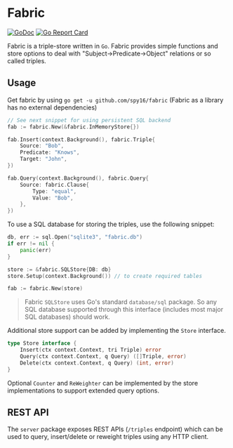 # Fabric

[![GoDoc](https://godoc.org/github.com/spy16/fabric?status.svg)](https://godoc.org/github.com/spy16/fabric) [![Go Report Card](https://goreportcard.com/badge/github.com/spy16/fabric)](https://goreportcard.com/report/github.com/spy16/fabric)

Fabric is a triple-store written in `Go`. Fabric provides simple functions
and store options to deal with "Subject->Predicate->Object" relations or so called
triples.

## Usage

Get fabric by using `go get -u github.com/spy16/fabric` (Fabric as a library has no
external dependencies)

```go
// See next snippet for using persistent SQL backend
fab := fabric.New(&fabric.InMemoryStore{})

fab.Insert(context.Background(), fabric.Triple{
    Source: "Bob",
    Predicate: "Knows",
    Target: "John",
})

fab.Query(context.Background(), fabric.Query{
    Source: fabric.Clause{
        Type: "equal",
        Value: "Bob",
    },
})
```

To use a SQL database for storing the triples, use the following snippet:

```go
db, err := sql.Open("sqlite3", "fabric.db")
if err != nil {
    panic(err)
}

store := &fabric.SQLStore{DB: db}
store.Setup(context.Background()) // to create required tables

fab := fabric.New(store)
```

> Fabric `SQLStore` uses Go's standard `database/sql` package. So any SQL database
> supported through this interface (includes most major SQL databases) should work.

Additional store support can be added by implementing the `Store` interface.

```go
type Store interface {
    Insert(ctx context.Context, tri Triple) error
    Query(ctx context.Context, q Query) ([]Triple, error)
    Delete(ctx context.Context, q Query) (int, error)
}
```

Optional `Counter` and `ReWeighter` can be implemented by the store implementations
to support extended query options.

## REST API

The `server` package exposes REST APIs (`/triples` endpoint) which can be used to query,
insert/delete or reweight triples using any HTTP client.
